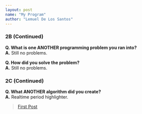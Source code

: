 ```yaml
---
layout: post
name: "My Program"
author: "Lemuel De Los Santos"
---
```


### 2B (Continued)

**Q.  What is one ANOTHER programming problem you ran into?**  
**A.** Still no problems.

**Q. How did you solve the problem?**  
**A.** Still no problems.

### 2C (Continued)

**Q. What ANOTHER algorithm did you create?**  
**A.** Realtime period highlighter.

> [First Post](/2019/09/17/my-program)

